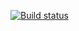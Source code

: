 [![Build status](https://ci.appveyor.com/api/projects/status/ptmg4kt40vfyi44n?svg=true)](https://ci.appveyor.com/project/mariyatsa/qadz2)